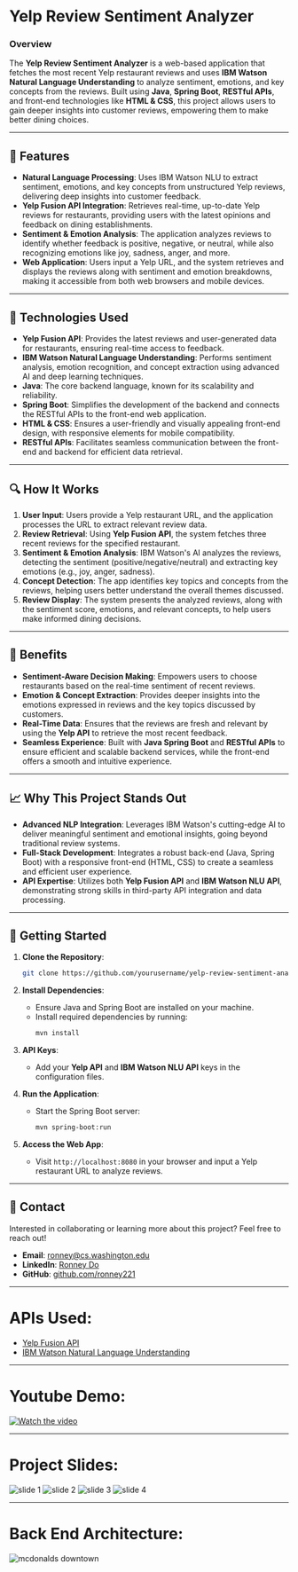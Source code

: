 
# Yelp Review Sentiment Analyzer

### Overview
The **Yelp Review Sentiment Analyzer** is a web-based application that fetches the most recent Yelp restaurant reviews and uses **IBM Watson Natural Language Understanding** to analyze sentiment, emotions, and key concepts from the reviews. Built using **Java**, **Spring Boot**, **RESTful APIs**, and front-end technologies like **HTML & CSS**, this project allows users to gain deeper insights into customer reviews, empowering them to make better dining choices.

---

## 🌟 Features

- **Natural Language Processing**: Uses IBM Watson NLU to extract sentiment, emotions, and key concepts from unstructured Yelp reviews, delivering deep insights into customer feedback.
- **Yelp Fusion API Integration**: Retrieves real-time, up-to-date Yelp reviews for restaurants, providing users with the latest opinions and feedback on dining establishments.
- **Sentiment & Emotion Analysis**: The application analyzes reviews to identify whether feedback is positive, negative, or neutral, while also recognizing emotions like joy, sadness, anger, and more.
- **Web Application**: Users input a Yelp URL, and the system retrieves and displays the reviews along with sentiment and emotion breakdowns, making it accessible from both web browsers and mobile devices.

---

## 🚀 Technologies Used

- **Yelp Fusion API**: Provides the latest reviews and user-generated data for restaurants, ensuring real-time access to feedback.
- **IBM Watson Natural Language Understanding**: Performs sentiment analysis, emotion recognition, and concept extraction using advanced AI and deep learning techniques.
- **Java**: The core backend language, known for its scalability and reliability.
- **Spring Boot**: Simplifies the development of the backend and connects the RESTful APIs to the front-end web application.
- **HTML & CSS**: Ensures a user-friendly and visually appealing front-end design, with responsive elements for mobile compatibility.
- **RESTful APIs**: Facilitates seamless communication between the front-end and backend for efficient data retrieval.

---

## 🔍 How It Works

1. **User Input**: Users provide a Yelp restaurant URL, and the application processes the URL to extract relevant review data.
2. **Review Retrieval**: Using **Yelp Fusion API**, the system fetches three recent reviews for the specified restaurant.
3. **Sentiment & Emotion Analysis**: IBM Watson's AI analyzes the reviews, detecting the sentiment (positive/negative/neutral) and extracting key emotions (e.g., joy, anger, sadness).
4. **Concept Detection**: The app identifies key topics and concepts from the reviews, helping users better understand the overall themes discussed.
5. **Review Display**: The system presents the analyzed reviews, along with the sentiment score, emotions, and relevant concepts, to help users make informed dining decisions.

---

## 🎯 Benefits

- **Sentiment-Aware Decision Making**: Empowers users to choose restaurants based on the real-time sentiment of recent reviews.
- **Emotion & Concept Extraction**: Provides deeper insights into the emotions expressed in reviews and the key topics discussed by customers.
- **Real-Time Data**: Ensures that the reviews are fresh and relevant by using the **Yelp API** to retrieve the most recent feedback.
- **Seamless Experience**: Built with **Java Spring Boot** and **RESTful APIs** to ensure efficient and scalable backend services, while the front-end offers a smooth and intuitive experience.

---

## 📈 Why This Project Stands Out

- **Advanced NLP Integration**: Leverages IBM Watson's cutting-edge AI to deliver meaningful sentiment and emotional insights, going beyond traditional review systems.
- **Full-Stack Development**: Integrates a robust back-end (Java, Spring Boot) with a responsive front-end (HTML, CSS) to create a seamless and efficient user experience.
- **API Expertise**: Utilizes both **Yelp Fusion API** and **IBM Watson NLU API**, demonstrating strong skills in third-party API integration and data processing.

---

## 🔗 Getting Started

1. **Clone the Repository**:
   ```bash
   git clone https://github.com/yourusername/yelp-review-sentiment-analyzer.git
   ```
2. **Install Dependencies**:
   - Ensure Java and Spring Boot are installed on your machine.
   - Install required dependencies by running:
     ```bash
     mvn install
     ```
3. **API Keys**:
   - Add your **Yelp API** and **IBM Watson NLU API** keys in the configuration files.

4. **Run the Application**:
   - Start the Spring Boot server:
     ```bash
     mvn spring-boot:run
     ```

5. **Access the Web App**:
   - Visit `http://localhost:8080` in your browser and input a Yelp restaurant URL to analyze reviews.

---

## 📧 Contact

Interested in collaborating or learning more about this project? Feel free to reach out!

- **Email**: [ronney@cs.washington.edu](mailto:ronney@cs.washington.edu)
- **LinkedIn**: [Ronney Do](https://www.linkedin.com/in/ronneydo/)
- **GitHub**: [github.com/ronney221](https://github.com/ronney221)

---
# APIs Used:
- [Yelp Fusion API](https://docs.developer.yelp.com/docs/fusion-intro)
- [IBM Watson Natural Language Understanding](https://www.ibm.com/products/natural-language-understanding)

---

# Youtube Demo:
[![Watch the video](https://img.youtube.com/vi/IMiKcVxGFzk/maxresdefault.jpg)](https://www.youtube.com/watch?v=IMiKcVxGFzk)

---

# Project Slides:

![slide 1](https://github.com/user-attachments/assets/459e1b03-9824-4070-8e0c-7b0f0c6c02a3)
![slide 2](https://github.com/user-attachments/assets/ad25b1d8-9eb9-4a89-b811-2ea34b517529)
![slide 3](https://github.com/user-attachments/assets/31ecf36d-ce0f-4cb0-b0ea-c0383e406de6)
![slide 4](https://github.com/user-attachments/assets/9fd474e7-0344-4bf0-aab8-992f45d5c647)

---

# Back End Architecture:

![mcdonalds downtown](https://github.com/user-attachments/assets/808143ad-0898-44e3-8958-69275f1c9809)
